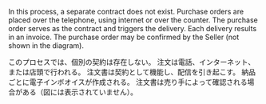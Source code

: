 In this process, a separate contract does not exist. Purchase orders are placed over the telephone, using internet or over the counter. The purchase order serves as the contract and triggers the delivery. Each delivery results in an invoice. The purchase order may be confirmed by the Seller (not shown in the diagram).  

このプロセスでは、個別の契約は存在しない。 注文は電話、インターネット、または店頭で行われる。 注文書は契約として機能し、配信を引き起こす。 納品ごとに電子インボオイスが作成される。 注文書は売り手によって確認される場合がある（図には表示されていません）。  
